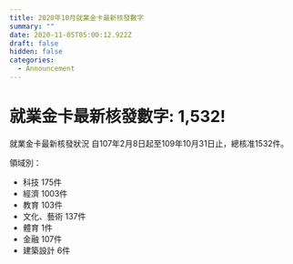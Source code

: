 ```yaml
---
title: 2020年10月就業金卡最新核發數字
summary: ""
date: 2020-11-05T05:00:12.922Z
draft: false
hidden: false
categories:
  - Announcement
---
```

# 就業金卡最新核發數字: 1,532!

就業金卡最新核發狀況 自107年2月8日起至109年10月31日止，總核准1532件。 

領域別：

* 科技 175件
* 經濟 1003件
* 教育 103件
* 文化、藝術 137件
* 體育 1件
* 金融 107件
* 建築設計 6件